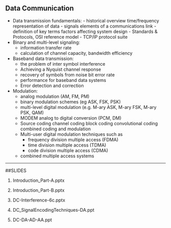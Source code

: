
## Data Communication
 -   Data transmission fundamentals: 
    -   historical overview time/frequency representation of data
    -   signals elements of a communications link
    -   definition of key terms factors affecting system design
    -   Standards & Protocols, OSI reference model
    -   TCP/IP protocol suite
-   Binary and multi-level signaling:
    -   information transfer rate
    -   calculation of channel capacity, bandwidth efficiency
-   Baseband data transmission:
    -   the problem of inter symbol interference
    -   Achieving a Nyquist channel response
    -   recovery of symbols from noise bit error rate
    -   performance for baseband data systems 
    -   Error detection and correction
-   Modulation: 
    -   analog modulation (AM, FM, PM)
    -   binary modulation schemes (eg ASK, FSK, PSK) 
    -   multi-level digital modulation (e.g. M-ary ASK, M-ary FSK, M-ary PSK, QAM)
    -   MODEM analog to digital conversion (PCM, DM) 
    -   Source coding channel coding block coding convolutional coding combined coding and modulation
    -   Multi-user digital modulation techniques such as
        -   frequency division multiple access (FDMA) 
        -   time division multiple access (TDMA) 
        -   code division multiple access (CDMA)
    -   combined multiple access systems

---

##SLIDES

1. Introduction_Part-A.pptx

2. Introduction_Part-B.pptx

3. DC-Interference-6c.pptx

4. DC_SignalEncodingTechniques-DA.ppt

5. DC-DA-AD-AA.ppt
